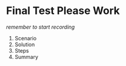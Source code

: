 # Final Test Please Work

*remember to start recording*

1. Scenario
2. Solution
3. Steps
4. Summary

